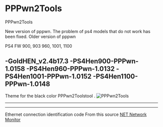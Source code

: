 # PPPwn2Tools
PPPwn2Tools

New version of pppwn. The problem of ps4 models that do not work has been fixed. Older version of pppwn

PS4 FW
900, 903 960, 1001, 1100 

-GoldHEN_v2.4b17.3
-PS4Hen900-PPPwn-1.0158
-PS4Hen960-PPPwn-1.0132
-PS4Hen1001-PPPwn-1.0152
-PS4Hen1100-PPPwn-1.0148
---
Theme for the black color PPPwn2Toolstool
.
![PPPwn2Tools](https://github.com/Master-s/PPPwn2Tools/assets/49209220/026c3db2-19cd-4d28-88fc-bd47e5b0d1a1)

---


---
Ethernet connection identification code
From this source
[NET Network Monitor](https://www.codeproject.com/Articles/225747/NET-Network-Monitor)
